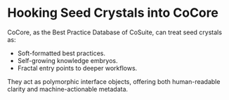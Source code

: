 # Hooking Seed Crystals into CoCore

CoCore, as the Best Practice Database of CoSuite, can treat seed crystals as:
- Soft-formatted best practices.
- Self-growing knowledge embryos.
- Fractal entry points to deeper workflows.

They act as polymorphic interface objects, offering both human-readable clarity and machine-actionable metadata.